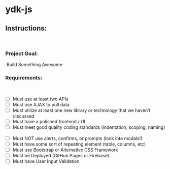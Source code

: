 # ydk-js

## Instructions:
​
  ### Project Goal:
​
Build Something Awesome
​
  ### Requirements:
​
  - [ ] Must use at least two APIs
​
  - [ ] Must use AJAX to pull data
​
  - [ ] Must utilize at least one new library or technology that we haven’t discussed
​
  - [ ] Must have a polished frontend / UI
​
  - [ ] Must meet good quality coding standards (indentation, scoping, naming)
​
  - [ ] Must NOT use alerts, confirms, or prompts (look into modals!)
​
  - [ ] Must have some sort of repeating element (table, columns, etc)
​
  - [ ] Must use Bootstrap or Alternative CSS Framework
​
  - [ ] Must be Deployed (GitHub Pages or Firebase)
​
  - [ ] Must have User Input Validation